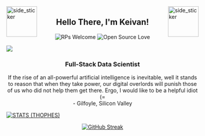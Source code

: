 <img align="left" width=80px height=80px alt="side_sticker" src="https://media.giphy.com/media/TEnXkcsHrP4YedChhA/giphy.gif" />
<img align="right" width=80px height=80px alt="side_sticker" src="https://media.giphy.com/media/TEnXkcsHrP4YedChhA/giphy.gif" />

<h2 align="center">Hello There, I'm Keivan!</h2>

<div align="center">

![RPs Welcome](https://img.shields.io/badge/PRs-welcome-brightgreen.svg?style=flat&logo=github)
![Open Source Love](https://badges.frapsoft.com/os/v2/open-source.svg?v=103)

</div>

![](https://github.com/keivanipchihagh/keivanipchihagh/blob/main/header.png)

<h3 align="center">Full-Stack Data Scientist</h3>
<p align="center">If the rise of an all-powerful artificial intelligence is inevitable, well it stands to reason that when they take power, our digital overlords will punish those of us who did not help them get there. Ergo, I would like to be a helpful idiot (=
<br/>- Gilfoyle, Silicon Valley</p>

<p align="center">

[![STATS (THOPHES)](https://github-profile-trophy.vercel.app/?username=keivanipchihagh&theme=nord&margin-w=20&margin-h=15&column=8&row=1)](https://github.com/keivanipchihagh)
</p>

<div align="center">
  
[![GitHub Streak](https://streak-stats.demolab.com/?user=keivanipchihagh&theme=nordfox)](https://git.io/streak-stats)
</div>
